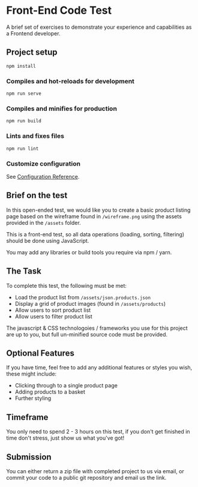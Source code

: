 # Front-End Code Test
A brief set of exercises to demonstrate your experience and capabilities as a Frontend developer.


## Project setup
```
npm install
```

### Compiles and hot-reloads for development
```
npm run serve
```

### Compiles and minifies for production
```
npm run build
```

### Lints and fixes files
```
npm run lint
```

### Customize configuration
See [Configuration Reference](https://cli.vuejs.org/config/).


## Brief on the test
In this open-ended test, we would like you to create a basic product listing page based on the wireframe found in `/wireframe.png` using the assets provided in the `/assets` folder.

This is a front-end test, so all data operations (loading, sorting, filtering) should be done using JavaScript.

You may add any libraries or build tools you require via npm / yarn.

## The Task
To complete this test, the following must be met:

* Load the product list from `/assets/json.products.json`
* Display a grid of product images (found in `/assets/products`)
* Allow users to sort product list
* Allow users to filter product list

The javascript & CSS technologoies / frameworks you use for this project are up to you, but full un-minified source code must be provided.

## Optional Features
If you have time, feel free to add any additional features or styles you wish, these might include:
* Clicking through to a single product page
* Adding products to a basket
* Further styling

## Timeframe
You only need to spend 2 - 3 hours on this test, if you don't get finished in time don't stress, just show us what you've got!

## Submission
You can either return a zip file with completed project to us via email, or commit your code to a public git repository and email us the link.